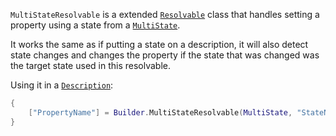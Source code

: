 ``MultiStateResolvable`` is a extended [``Resolvable``](../Resolvable/About.md) class that handles setting a property using a state from a [``MultiState``](../MultiState/About.md).

It works the same as if putting a state on a description, it will also detect state changes and changes the property if the state that was changed was the target state used in this resolvable.

Using it in a [``Description``](../Types/type_Description.md):
```lua
{
    ["PropertyName"] = Builder.MultiStateResolvable(MultiState, "StateName")
}
```